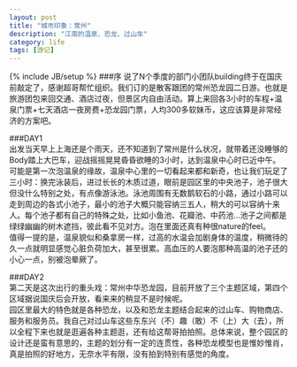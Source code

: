 ```yaml
---
layout: post
title: "城市印象：常州"
description: "江南的温泉、恐龙、过山车"
category: life
tags: [游记]
---
```

{% include JB/setup %}
###序
说了N个季度的部门小团队building终于在国庆前敲定了，感谢超哥帮忙组织。我们订的是散客跟团的常州恐龙园二日游。也就是旅游团包来回交通、酒店过夜，但景区内自由活动。算上来回各3小时的车程+温泉门票+七天酒店一夜房费+恐龙园门票，人均300多软妹币，这应该算是非常经济的方案吧。  

###DAY1    
出发当天早上上海还是个雨天，还不知道到了常州是什么状况，就带着还没睡够的Body踏上大巴车，迎战摇摇晃晃昏昏欲睡的3小时，达到温泉中心时已近中午。可能是第一次泡温泉的缘故，温泉中心里的一切看起来都和新奇，也让我们玩足了三小时：换完泳装后，进过长长的木质过道，眼前是园区里的中央池子，池子很大但没什么特别之处，有点像游泳池。泳池周围有无数鹅软石的小路，通过小路可以走到周边的各式小池子，最小的池子大概只能容纳三五人，稍大的可以容纳十来人。每个池子都有自己的特殊之处，比如小鱼池、花瓣池、中药池...池子之间都是绿绿幽幽的树木遮挡，彼此看不见对方。泡在里面还真有种很nature的feel。  
值得一提的是，温泉貌似和桑拿房一样，过高的水温会加剧身体的温度，稍微待的久一点就明显感觉心脏负荷加大，甚至很累。高血压的人要泡那种高温的池子还的小心一点，别被泡晕厥了。  
  
###DAY2   
第二天是这次出行的重头戏：常州中华恐龙园，目前开放了三个主题区域，第四个区域据说国庆后会开放，看来来的稍显不是时候呢。  
园区里最大的特色就是各种恐龙，以及和恐龙主题结合起来的过山车、购物商店、服务和服务员。我自己对过山车这些东东兴（不）趣（敢）不（上）大（去），所以全程下来也就是逛遍各种主题逛，还有给这帮哥拍拍照。总体来说，整个园区的设计还是蛮有意思的，主题的划分有一定的连贯性，各种恐龙模型也是惟妙惟肖，真是拍照的好地方，无奈水平有限，没有拍到特别有感觉的角度。    


